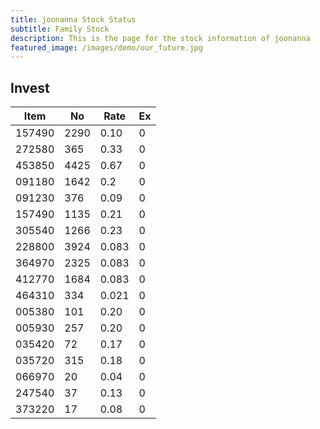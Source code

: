 ```yaml
---
title: joonanna Stock Status
subtitle: Family Stock 
description: This is the page for the stock information of joonanna
featured_image: /images/demo/our_future.jpg
---
```


## Invest

|  Item  | No | Rate | Ex   |
|--------|----|------|------|
| 157490 |2290| 0.10 |    0 | 
| 272580 | 365| 0.33 |    0 |
| 453850 |4425| 0.67 |    0 |
| 091180 |1642| 0.2  |    0 |
| 091230 | 376| 0.09 |    0 | 
| 157490 |1135| 0.21 |    0 | 
| 305540 |1266| 0.23 |    0 | 
| 228800 |3924|0.083 |    0 |  
| 364970 |2325|0.083 |    0 |  
| 412770 |1684|0.083 |    0 | 
| 464310 | 334|0.021 |    0 |
| 005380 | 101| 0.20 |    0 | 
| 005930 | 257| 0.20 |    0 | 
| 035420 |  72| 0.17 |    0 | 
| 035720 | 315| 0.18 |    0 | 
| 066970 |  20| 0.04 |    0 | 
| 247540 |  37| 0.13 |    0 | 
| 373220 |  17| 0.08 |    0 | 
